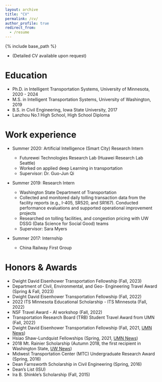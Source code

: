 ```yaml
---
layout: archive
title: "CV"
permalink: /cv/
author_profile: true
redirect_from:
  - /resume
---
```

<!-- Google tag (gtag.js) -->
<script async src="https://www.googletagmanager.com/gtag/js?id=G-3E74C49H73"></script>
<script>
  window.dataLayer = window.dataLayer || [];
  function gtag(){dataLayer.push(arguments);}
  gtag('js', new Date());

  gtag('config', 'G-3E74C49H73');
</script>
{% include base_path %}

 * (Detailed CV available upon request)

Education
======
* Ph.D. in Intelligent Transportation Systems, University of Minnesota, 2020 - 2024
* M.S. in Intelligent Transportation Systems, University of Washington, 2019
* B.S. in Civil Engineering, Iowa State University, 2017
* Lanzhou No.1 High School, High School Diploma

Work experience
======
* Summer 2020: Artificial Intelligence (Smart City) Research Intern
  * Futurewei Technologies Research Lab (Huawei Research Lab Seattle)
  * Worked on applied deep Learning in transportation
  * Supervisor: Dr. Guo-Jun Qi

* Summer 2019: Research Intern
  * Washington State Department of Transportation
  * Collected and monitored daily tolling transaction data from the facility reports (e.g., I-405, SR520, and SR167).
      Conducted performance evaluations and supported operational improvement projects
  * Researched on tolling facilities, and congestion pricing with UW DSSG (Data Science for Social Good) teams
  * Supervisor: Sara Myers

* Summer 2017: Internship
  * China Railway First Group


Honors & Awards
=====
  * Dwight David Eisenhower Transportation Fellowship (Fall, 2023)
  * Department of Civil, Environmental, and Geo- Engineering Travel Award (Spring & Fall, 2023)
  * Dwight David Eisenhower Transportation Fellowship (Fall, 2022)
  * 2022 ITS Minnesota Educational Scholarship - ITS Minnesota (Fall, 2022)
  * NSF Travel Award - AI workshop (Fall, 2022)
  * Transportation Research Board (TRB) Student Travel Award from UMN (Fall, 2022)
  * Dwight David Eisenhower Transportation Fellowship (Fall, 2021, [UMN News](https://cse.umn.edu/cege/news/li-receives-eisenhower-transportation-fellowship-applying-data-science-improve-pedestrian))
  * Hsiao Shaw-Lundquist Fellowships (Spring, 2021, [UMN News](https://cse.umn.edu/cege/news/four-cege-students-china-connections-receive-hsiao-shaw-lundquist-fellowships))
  * 2018 Mt. Rainier Scholarship (Autumn 2018, the first recipient in Washington State, [UW News](https://www.ce.washington.edu/news/article/2018-12-11/awards-accolades))
  * Midwest Transportation Center (MTC) Undergraduate Research Award (Spring, 2016)
  * Dean Farnsworth Scholarship in Civil Engineering (Spring, 2016)
  * Dean’s List (ISU)
  * Ira B. Shinkle’s Scholarship (Fall, 2015)

<br/>
<script type='text/javascript' id='clustrmaps' src='//cdn.clustrmaps.com/map_v2.js?cl=ffffff&w=a&t=tt&d=mOLq8ml6_8GeJFfRaOGlKt1qOHfyBzpQU0YGiQEZeOA'></script>
